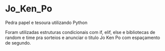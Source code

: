# Jo_Ken_Po
Pedra papel e tesoura utilizando Python

Foram utilizadas estruturas condicionais com if, elif, else e bibliotecas de random e time pra sorteios e anunciar o titulo Jo Ken Po com espaçamento de segundo. 

